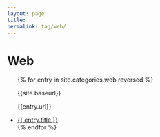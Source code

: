 ```yaml
---
layout: page
title:
permalink: tag/web/
---
```


<div class="tutorials">
  <h1>Web</h1>
  <ul>
  {% for entry in site.categories.web reversed %}
    <article class="tutorial">
      <p>{{site.baseurl}}</p>
      <p>{{entry.url}}</p>
      <li><a href="../..{{ entry.url }}">{{ entry.title }}</a></li>
    </article>
  {% endfor %}
  </ul>
</div>
